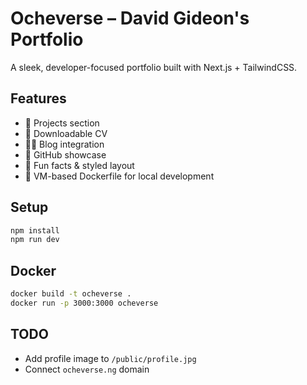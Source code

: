 # Ocheverse – David Gideon's Portfolio

A sleek, developer-focused portfolio built with Next.js + TailwindCSS.

## Features
- 🚀 Projects section
- 📄 Downloadable CV
- ✍🏽 Blog integration
- 🐙 GitHub showcase
- 🎨 Fun facts & styled layout
- 🐳 VM-based Dockerfile for local development

## Setup

```bash
npm install
npm run dev
```

## Docker

```bash
docker build -t ocheverse .
docker run -p 3000:3000 ocheverse
```

## TODO
- Add profile image to `/public/profile.jpg`
- Connect `ocheverse.ng` domain
